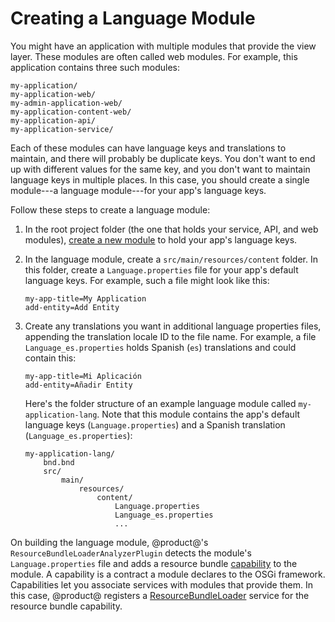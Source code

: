 # Creating a Language Module

You might have an application with multiple modules that provide the view layer. 
These modules are often called web modules. For example, this application 
contains three such modules: 

    my-application/
    my-application-web/
    my-admin-application-web/
    my-application-content-web/
    my-application-api/
    my-application-service/

Each of these modules can have language keys and translations to maintain, and 
there will probably be duplicate keys. You don't want to end up with different
values for the same key, and you don't want to maintain language keys in 
multiple places. In this case, you should create a single module---a language 
module---for your app's language keys. 

Follow these steps to create a language module: 

1.  In the root project folder (the one that holds your service, API, and web
    modules), 
    [create a new module](/docs/7-2/reference/-/knowledge_base/r/creating-a-project) 
    to hold your app's language keys. 

2.  In the language module, create a `src/main/resources/content` folder. In 
    this folder, create a `Language.properties` file for your app's default 
    language keys. For example, such a file might look like this: 

    ```properties
    my-app-title=My Application
    add-entity=Add Entity
    ```

3.  Create any translations you want in additional language properties files, 
    appending the translation locale ID to the file name. For example, a file 
    `Language_es.properties` holds Spanish (`es`) translations and could contain 
    this: 

    ```properties
    my-app-title=Mi Aplicación
    add-entity=Añadir Entity
    ```

    Here's the folder structure of an example language module called 
    `my-application-lang`. Note that this module contains the app's default 
    language keys (`Language.properties`) and a Spanish translation 
    (`Language_es.properties`): 

        my-application-lang/
            bnd.bnd
            src/
                main/
                    resources/
                        content/
                            Language.properties
                            Language_es.properties
                            ...

On building the language module, @product@'s 
`ResourceBundleLoaderAnalyzerPlugin` detects the module's `Language.properties` 
file and adds a resource bundle 
[capability](http://blog.osgi.org/2015/12/using-requirements-and-capabilities.html) 
to the module. A capability is a contract a module declares to the OSGi 
framework. Capabilities let you associate services with modules that provide 
them. In this case, @product@ registers a 
[ResourceBundleLoader](@platform-ref@/7.2-latest/javadocs/portal-kernel/com/liferay/portal/kernel/util/ResourceBundleLoader.html) 
service for the resource bundle capability. 
